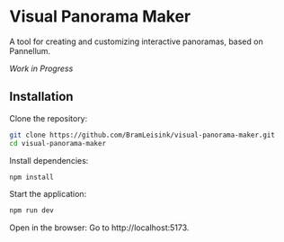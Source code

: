 # Visual Panorama Maker

A tool for creating and customizing interactive panoramas, based on Pannellum.

*Work in Progress*

## Installation

Clone the repository:
```bash
git clone https://github.com/BramLeisink/visual-panorama-maker.git
cd visual-panorama-maker
```

Install dependencies:
```bash
npm install
```
Start the application:
```bash
npm run dev
```
Open in the browser: Go to http://localhost:5173.

